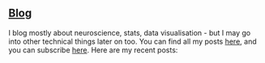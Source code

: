 ## [Blog](/blog)

I blog mostly about neuroscience, stats, data visualisation - but I may go into other technical things later on too. You can find all my posts [here](/blog), and you can subscribe [<i class="fa fa-rss-square fa-1x"></i> here](/feed.xml). Here are my recent posts:
